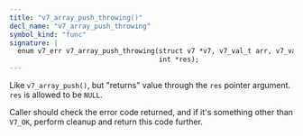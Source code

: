 ```yaml
---
title: "v7_array_push_throwing()"
decl_name: "v7_array_push_throwing"
symbol_kind: "func"
signature: |
  enum v7_err v7_array_push_throwing(struct v7 *v7, v7_val_t arr, v7_val_t v,
                                     int *res);
---
```


Like `v7_array_push()`, but "returns" value through the `res` pointer
argument. `res` is allowed to be `NULL`.

Caller should check the error code returned, and if it's something other
than `V7_OK`, perform cleanup and return this code further. 


